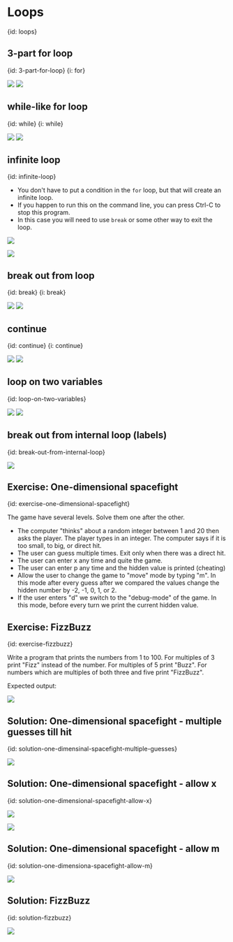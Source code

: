 # Loops
{id: loops}


## 3-part for loop
{id: 3-part-for-loop}
{i: for}

![](examples/for-loop/for.go)
![](examples/for-loop/for.out)

## while-like for loop
{id: while}
{i: while}

![](examples/while/while.go)
![](examples/while/while.out)


## infinite loop
{id: infinite-loop}

* You don't have to put a condition in the `for` loop, but that will create an infinite loop.
* If you happen to run this on the command line, you can press Ctrl-C to stop this program. 
* In this case you will need to use `break` or some other way to exit the loop.

![](examples/infinite-loop/infinte_loop.go)

![](examples/infinite-loop/infinte_loop.out)

## break out from loop
{id: break}
{i: break}


![](examples/break-loop/break_loop.go)
![](examples/break-loop/break_loop.out)


## continue
{id: continue}
{i: continue}

![](examples/continue/continue.go)
![](examples/continue/continue.out)


## loop on two variables
{id: loop-on-two-variables}


![](examples/loop-on-two/loop_on_two.go)
![](examples/loop-on-two/loop_on_two.out)


## break out from internal loop (labels)
{id: break-out-from-internal-loop}

![](examples/for-label/for_label.go)


## Exercise: One-dimensional spacefight
{id: exercise-one-dimensional-spacefight}

The game have several levels. Solve them one after the other.

* The computer "thinks" about a random integer between 1 and 20 then asks the player. The player types in an integer. The computer says if it is too small, to big, or direct hit.
* The user can guess multiple times. Exit only when there was a direct hit.
* The user can enter x any time and quite the game.
* The user can enter p any time and the hidden value is printed (cheating)
* Allow the user to change the game to "move" mode by typing "m". In this mode after every guess after we compared the values change the hidden number by -2, -1, 0, 1, or 2.
* If the user enters "d" we switch to the "debug-mode" of the game. In this mode, before every turn we print the current hidden value.

## Exercise: FizzBuzz
{id: exercise-fizzbuzz}

Write a program that prints the numbers from 1 to 100.
For multiples of 3 print "Fizz" instead of the number. For multiples of 5 print "Buzz". For
numbers which are multiples of both three and five print "FizzBuzz".


Expected output:

![](examples/fizzbuzz-main/fizzbuzz_main.out)


## Solution: One-dimensional spacefight - multiple guesses till hit
{id: solution-one-dimensinal-spacefight-multiple-guesses}

![](examples/game2/game2.go)

## Solution: One-dimensional spacefight - allow x
{id: solution-one-dimensional-spacefight-allow-x}

![](examples/game3/game3.go)

![](examples/game4/game4.go)

## Solution: One-dimensional spacefight - allow m
{id: solution-one-dimensiona-spacefight-allow-m}

![](examples/game5/game5.go)

## Solution: FizzBuzz
{id: solution-fizzbuzz}

![](examples/fizzbuzz-main/fizzbuzz_main.go)
